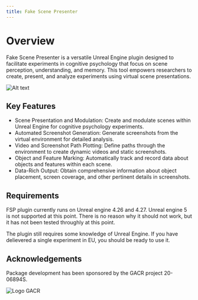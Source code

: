 ```yaml
---
title: Fake Scene Presenter 
---
```


# Overview
Fake Scene Presenter is a versatile Unreal Engine plugin designed to facilitate experiments in cognitive psychology that focus on scene perception, understanding, and memory. This tool empowers researchers to create, present, and analyze experiments using virtual scene presentations.

![Alt text](../../assets/img/image-3.png)

## Key Features

- Scene Presentation and Modulation: Create and modulate scenes within Unreal Engine for cognitive psychology experiments.
- Automated Screenshot Generation: Generate screenshots from the virtual environment for detailed analysis.
- Video and Screenshot Path Plotting: Define paths through the environment to create dynamic videos and static screenshots.
- Object and Feature Marking: Automatically track and record data about objects and features within each scene.
- Data-Rich Output: Obtain comprehensive information about object placement, screen coverage, and other pertinent details in screenshots.

## Requirements

FSP plugin currently runs on Unreal engine 4.26 and 4.27. Unreal engine 5 is not supported at this point. There is no reason why it should not work, but it has not been tested throughly at this point.

The plugin still requires some knowledge of Unreal Engine. If you have delievered a single experiment in EU, you should be ready to use it.

## Acknowledgements

Package development has been sponsored by the GACR project 20-06894S.

![Logo GACR](../../assets/img/logo-gacr-colourlogo.png)